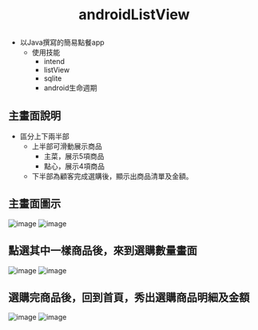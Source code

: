 # <p align="center">androidListView</p>
- 以Java撰寫的簡易點餐app
  - 使用技能 
    - intend
    - listView
    - sqlite
    - android生命週期
## 主畫面說明
- 區分上下兩半部
  - 上半部可滑動展示商品
    - 主菜，展示5項商品
    - 點心，展示4項商品
  - 下半部為顧客完成選購後，顯示出商品清單及金額。
## 主畫面圖示
![image](https://user-images.githubusercontent.com/109893487/199665786-5f69274d-08d8-4b0c-bfe1-e6d11c2b4ae7.png)
![image](https://user-images.githubusercontent.com/109893487/199665808-ae888fa1-96ce-4bca-bc2f-3180819c0baa.png)

## 點選其中一樣商品後，來到選購數量畫面
![image](https://user-images.githubusercontent.com/109893487/199666050-eb225f6d-cb3b-4cce-a652-c47312b3a08d.png)
![image](https://user-images.githubusercontent.com/109893487/199666152-f22f2011-cdf0-4f17-9997-545f6b6bb8e5.png)

## 選購完商品後，回到首頁，秀出選購商品明細及金額
![image](https://user-images.githubusercontent.com/109893487/199666272-b81d84de-9ca1-42cf-b662-13f43875893c.png)
![image](https://user-images.githubusercontent.com/109893487/199666368-00dba211-efe7-4e03-8e22-1c4192d44120.png)




